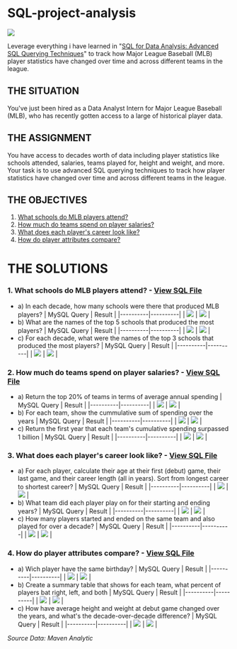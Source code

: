# SQL-project-analysis

![](img.png)

Leverage everything i have learned in "[SQL for Data Analysis: Advanced SQL Querying Techniques](https://www.udemy.com/share/10cfwd3@RpilmZbx1xxlcnvLWO-Pi7_3GnxJ-NXyvwVk2x-d2gBM9EwzR53WTViwq3sIk695/)" to track how Major League Baseball (MLB) player statistics have changed over time and across different teams in the league.

## THE SITUATION
You've just been hired as a Data Analyst Intern for Major League Baseball (MLB), who has recently gotten access to a large of historical player data.

## THE ASSIGNMENT
You have access to decades worth of data including player statistics like schools attended, salaries, teams played for, height and weight, and more.
Your task is to use advanced SQL querying techniques to track how player statistics have changed over time and across different teams in the league.


## THE OBJECTIVES
1. [What schools do MLB players attend?](#1-what-schools-do-mlb-players-attend)  
2. [How much do teams spend on player salaries?](#2-how-much-do-teams-spend-on-player-salaries)  
3. [What does each player's career look like?](#3-what-does-each-players-career-look-like)  
4. [How do player attributes compare?](#4-how-do-player-attributes-compare)  
  
# THE SOLUTIONS
### 1. What schools do MLB players attend? - [View SQL File](sql/1-final_project_school_analysis.sql)
   - a) In each decade, how many schools were there that produced MLB players?
     | MySQL Query | Result |
     |----------|----------|
     | ![](assets/fp1_school_analysis_A_query.png) | ![](assets/fp1_school_analysis_A_result.png) |
   - b) What are the names of the top 5 schools that produced the most players?
     | MySQL Query | Result |
     |----------|----------|
     | ![](assets/fp1_school_analysis_B_query.png) | ![](assets/fp1_school_analysis_C_result.png) |
   - c) For each decade, what were the names of the top 3 schools that produced the most players?
     | MySQL Query | Result |
     |----------|----------|
     | ![](assets/fp1_school_analysis_C_query.png) | ![](assets/fp1_school_analysis_C_result.png) |

### 2. How much do teams spend on player salaries? - [View SQL File](sql/2-final_project_salary_analysis.sql)
   - a) Return the top 20% of teams in terms of average annual spending
     | MySQL Query | Result |
     |----------|----------|
     | ![](assets/fp2_salary_analysis_A_query.png) | ![](assets/fp2_salary_analysis_A_result.png) |
   - b) For each team, show the cummulative sum of spending over the years
     | MySQL Query | Result |
     |----------|----------|
     | ![](assets/fp2_salary_analysis_B_query.png) | ![](assets/fp2_salary_analysis_B_result.png) |
   - c) Return the first year that each team's cumulative spending surpassed 1 billion
     | MySQL Query | Result |
     |----------|----------|
     | ![](assets/fp2_salary_analysis_C_query.png) | ![](assets/fp2_salary_analysis_C_result.png) |

### 3. What does each player's career look like? - [View SQL File](sql/3-final_project_player_career_analysis.sql)
   - a) For each player, calculate their age at their first (debut) game, their last game, and their career length (all in years). Sort from longest career to shortest career?
     | MySQL Query | Result |
     |----------|----------|
     | ![](assets/fp3_player_career_analysis_A_query.png) | ![](assets/fp3_player_career_analysis_A_result.png) |
   - b) What team did each player play on for their starting and ending years?
     | MySQL Query | Result |
     |----------|----------|
     | ![](assets/fp3_player_career_analysis_B_query.png) | ![](assets/fp3_player_career_analysis_B_result.png) |
   - c) How many players started and ended on the same team and also played for over a decade?
     | MySQL Query | Result |
     |----------|----------|
     | ![](assets/fp3_player_career_analysis_C_query.png) | ![](assets/fp3_player_career_analysis_C_result.png) |

### 4. How do player attributes compare? - [View SQL File](sql/4-final_project_player_comparison_analysis.sql)
   - a) Wich player have the same birthday?
     | MySQL Query | Result |
     |----------|----------|
     | ![](assets/fp4_player_comparison_analysis_A_query.png) | ![](assets/fp4_player_comparison_analysis_A_result.png) |
   - b) Create a summary table that shows for each team, what percent of players bat right, left, and both
     | MySQL Query | Result |
     |----------|----------|
     | ![](assets/fp4_player_comparison_analysis_B_query.png) | ![](assets/fp4_player_comparison_analysis_B_result.png) |
   - c) How have average height and weight at debut game changed over the years, and what's the decade-over-decade difference?
     | MySQL Query | Result |
     |----------|----------|
     | ![](assets/fp4_player_comparison_analysis_C_query.png) | ![](assets/fp4_player_comparison_analysis_C_result.png) |

_Source Data: Maven Analytic_
